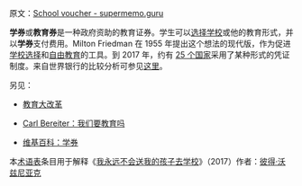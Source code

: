 原文：[School voucher - supermemo.guru](https://supermemo.guru/wiki/School_voucher)

**学券**或**教育券**是一种政府资助的教育证券。学生可以[选择学校](https://supermemo.guru/wiki/School_choice)或他的教育形式，并以**学券**支付费用。Milton Friedman 在 1955 年提出这个想法的现代版，作为促进[学校选择](https://supermemo.guru/wiki/School_choice)和[自由教育](https://supermemo.guru/wiki/Freedom_of_education)的工具。到 2017 年，约有 [25 个国家](https://www.edchoice.org/school_choice_faqs/how-does-school-choice-work-in-other-countries/)采用了某种形式的凭证制度。来自世界银行的比较分析可参见[这里](https://supermemo.guru/wiki/Voucher_system:_promising_solutions)。

另见：

- [教育大改革](https://supermemo.guru/wiki/Grand_Education_Reform)

- [Carl Bereiter：我们要教育吗](https://supermemo.guru/wiki/Carl_Bereiter:_Must_we_educate)

- [维基百科：学券](https://en.wikipedia.org/wiki/School_voucher)

本[术语表](https://supermemo.guru/wiki/Glossary)条目用于解释《[我永远不会送我的孩子去学校](https://supermemo.guru/wiki/Problem_of_Schooling)》（2017）作者：[彼得·沃兹尼亚克](https://supermemo.guru/wiki/Piotr_Wozniak)